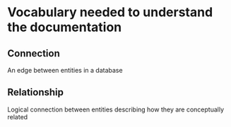 # Vocabulary needed to understand the documentation
## Connection
An edge between entities in a database

## Relationship
Logical connection between entities describing how they are conceptually related